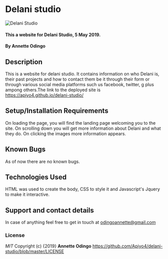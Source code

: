 # Delani studio
![ Delani Studio](https://user-images.githubusercontent.com/26204799/57196561-c4c36d80-6f66-11e9-9922-8bae1d9ef36b.jpg)
#### This a website for Delani Studio, 5 May 2019. 
#### By **Annette Odingo**
## Description
This is a website for delani studio. It contains information on who Delani is, their past projects and how to contact them be it through their form or through various social media platforms such us facebook, twitter, g plus ampong others.The link to the deployed site is https://apiyo4.github.io/delani-studio/
## Setup/Installation Requirements
On loading the page, you will find the landing page welcoming you to the site. On scrolling down you will get more information about Delani and what they do. On clicking the images more information appears.
## Known Bugs
As of now there are no known bugs.
## Technologies Used
HTML was used to create the body, CSS to style it and Javascript's Jquery to make it interactive.
## Support and contact details
In case of anything feel free to get in touch at odingoannette@gmail.com
### License
*MIT* 
Copyright (c) {2019} **Annette Odingo** https://github.com/Apiyo4/delani-studio/blob/master/LICENSE
